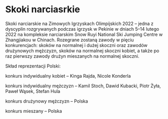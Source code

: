 # Skoki narciasrkie

Skoki narciarskie na Zimowych Igrzyskach Olimpijskich 2022 – jedna z dyscyplin rozgrywanych podczas igrzysk w Pekinie w dniach 5–14 lutego 2022 na kompleksie narciarskim Snow Ruyi National Ski Jumping Centre w Zhangjiakou w Chinach. Rozegrane zostaną zawody w pięciu konkurencjach: skoków na normalnej i dużej skoczni oraz zawodów drużynowych mężczyzn, skoków na normalnej skoczni kobiet, a także po raz pierwszy zawody drużyn mieszanych na normalnej skoczni.

Skład reprezentacji Polski: 

konkurs indywidualny kobiet – Kinga Rajda, Nicole Konderla

konkurs indywidualny mężczyzn – Kamil Stoch, Dawid Kubacki, Piotr Żyła, Paweł Wąsek, Stefan Hula

konkurs drużynowy mężczyzn – Polska

konkurs mieszany – Polska
